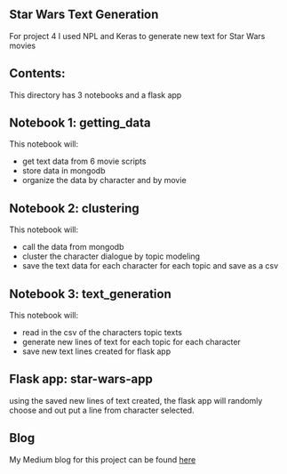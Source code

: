## Star Wars Text Generation
For project 4 I used NPL and Keras to generate new text for Star Wars movies 

## Contents: 
This directory has 3 notebooks and a flask app

## Notebook 1: getting_data
This notebook will: 
- get text data from 6 movie scripts 
- store data in mongodb
- organize the data by character and by movie

## Notebook 2: clustering
This notebook will:
- call the data from mongodb
- cluster the character dialogue by topic modeling
- save the text data for each character for each topic and save as a csv

## Notebook 3: text_generation 
This notebook will:
- read in the csv of the characters topic texts
- generate new lines of text for each topic for each character
- save new text lines created for flask app

## Flask app: star-wars-app
using the saved new lines of text created, the flask app will randomly choose and out put a line from character selected.

## Blog
My Medium blog for this project can be found [here](https://medium.com/@samantharood2/star-wars-text-generation-24093d752439)
